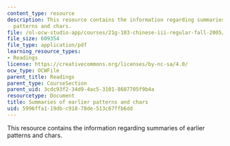 ```yaml
---
content_type: resource
description: This resource contains the information regarding summaries of earlier
  patterns and chars.
file: /ol-ocw-studio-app/courses/21g-103-chinese-iii-regular-fall-2005/5996ffa119dbc91878de513c67ffb6dd_MIT21G_103F05_uni1_7_rvw.pdf
file_size: 609354
file_type: application/pdf
learning_resource_types:
- Readings
license: https://creativecommons.org/licenses/by-nc-sa/4.0/
ocw_type: OCWFile
parent_title: Readings
parent_type: CourseSection
parent_uid: 3cdc93f2-34d9-4ac5-3101-8607705f9b4a
resourcetype: Document
title: Summaries of earlier patterns and chars
uid: 5996ffa1-19db-c918-78de-513c67ffb6dd
---
```

This resource contains the information regarding summaries of earlier patterns and chars.